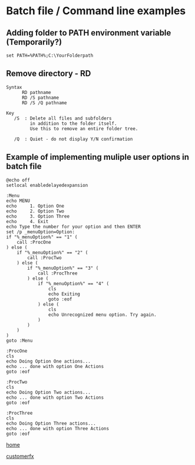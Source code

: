 # Batch file / Command line examples

## Adding folder to PATH environment variable (Temporarily?)
`set PATH=%PATH%;C:\YourFolderpath`

## Remove directory - RD
```
Syntax
      RD pathname
      RD /S pathname
      RD /S /Q pathname
   
Key
   /S  : Delete all files and subfolders
         in addition to the folder itself.
         Use this to remove an entire folder tree.

   /Q  : Quiet - do not display Y/N confirmation
```
   
## Example of implementing muliple user options in batch file
```
@echo off
setlocal enabledelayedexpansion

:Menu
echo MENU
echo     1. Option One
echo     2. Option Two
echo     3. Option Three
echo     4. Exit
echo Type the number for your option and then ENTER
set /p _menuOption=Option: 
if "%_menuOption%" == "1" (
    call :ProcOne
) else (
    if "%_menuOption%" == "2" (
        call :ProcTwo
    ) else (
        if "%_menuOption%" == "3" (
            call :ProcThree
        ) else (
            if "%_menuOption%" == "4" (
				cls
                echo Exiting
                goto :eof
            ) else (
				cls
                echo Unrecognized menu option. Try again.
            )
        )
    )
)
goto :Menu

:ProcOne
cls
echo Doing Option One actions...
echo ... done with option One Actions
goto :eof

:ProcTwo
cls
echo Doing Option Two actions...
echo ... done with option Two Actions
goto :eof

:ProcThree
cls
echo Doing Option Three actions...
echo ... done with option Three Actions
goto :eof
```

[home](/jason-notes)

[customerfx](http://www.customerfx.com)